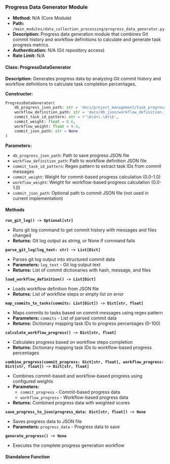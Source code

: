 ### Progress Data Generator Module

- **Method:** N/A (Core Module)
- **Path:** `/main_modules/data_collection_processing/progress_data_generator.py`
- **Description:** Progress data generation module that combines Git commit history and workflow definitions to calculate and generate task progress metrics.
- **Authentication:** N/A (Git repository access)
- **Rate Limit:** N/A

#### Class: ProgressDataGenerator

**Description:** Generates progress data by analyzing Git commit history and workflow definitions to calculate task completion percentages.

**Constructor:**
```python
ProgressDataGenerator(
    db_progress_json_path: str = 'docs/project_management/task_progress.json',
    workflow_definition_path: str = 'docs/db_json/workflow_definition.json',
    commit_task_id_pattern: str = r'\b\d+\.\d+\b',
    commit_weight: float = 0.6,
    workflow_weight: float = 0.4,
    commit_json_path: str = None
)
```

**Parameters:**
- `db_progress_json_path`: Path to save progress JSON file
- `workflow_definition_path`: Path to workflow definition JSON file
- `commit_task_id_pattern`: Regex pattern to extract task IDs from commit messages
- `commit_weight`: Weight for commit-based progress calculation (0.0-1.0)
- `workflow_weight`: Weight for workflow-based progress calculation (0.0-1.0)
- `commit_json_path`: Optional path to commit JSON file (not used in current implementation)

#### Methods

**`run_git_log() -> Optional[str]`**
- Runs git log command to get commit history with messages and files changed
- **Returns:** Git log output as string, or None if command fails

**`parse_git_log(log_text: str) -> List[Dict]`**
- Parses git log output into structured commit data
- **Parameters:** `log_text` - Git log output text
- **Returns:** List of commit dictionaries with hash, message, and files

**`load_workflow_definition() -> List[Dict]`**
- Loads workflow definition from JSON file
- **Returns:** List of workflow steps or empty list on error

**`map_commits_to_tasks(commits: List[Dict]) -> Dict[str, float]`**
- Maps commits to tasks based on commit messages using regex pattern
- **Parameters:** `commits` - List of parsed commit data
- **Returns:** Dictionary mapping task IDs to progress percentages (0-100)

**`calculate_workflow_progress() -> Dict[str, float]`**
- Calculates progress based on workflow steps completion
- **Returns:** Dictionary mapping task IDs to workflow-based progress percentages

**`combine_progress(commit_progress: Dict[str, float], workflow_progress: Dict[str, float]) -> Dict[str, float]`**
- Combines commit-based and workflow-based progress using configured weights
- **Parameters:**
  - `commit_progress` - Commit-based progress data
  - `workflow_progress` - Workflow-based progress data
- **Returns:** Combined progress data with weighted scores

**`save_progress_to_json(progress_data: Dict[str, float]) -> None`**
- Saves progress data to JSON file
- **Parameters:** `progress_data` - Progress data to save

**`generate_progress() -> None`**
- Executes the complete progress generation workflow

#### Standalone Function

